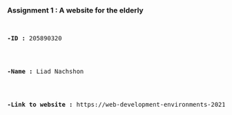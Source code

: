 ### Assignment 1 : A website for the elderly
</br>

<b>
<pre>
-ID :</b> 205890320
  </pre>
</br>
<b>
 <pre>
-Name :</b> Liad Nachshon
 </pre>
</br>
<b>
 <pre>
-Link to website :</b> https://web-development-environments-2021.github.io/assignment1-liadna1995/
   </pre>
